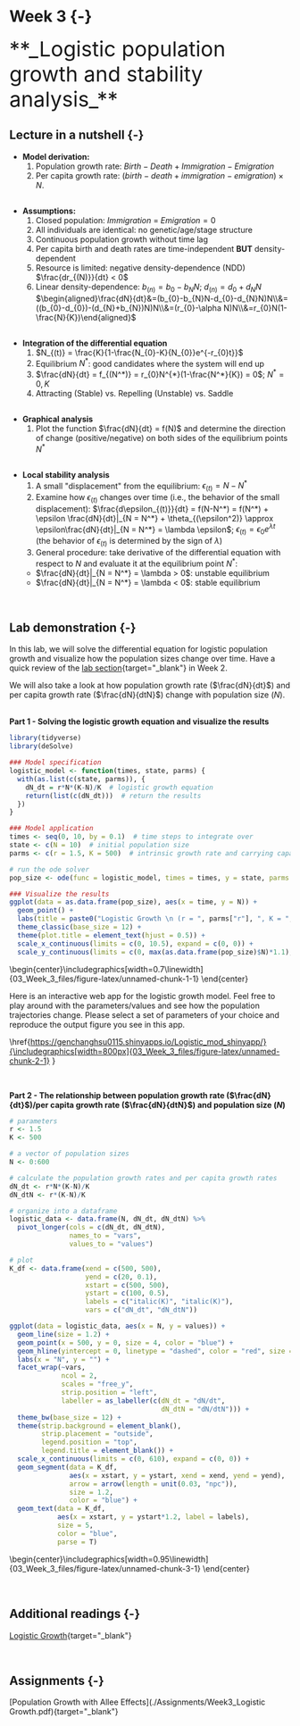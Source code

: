 

# Week 3 {-} 
<div style = "font-size: 28pt"> **_Logistic population growth and stability analysis_**</div>

## Lecture in a nutshell {-}

* **Model derivation:**
  1. Population growth rate: $Birth - Death + Immigration - Emigration$
  2. Per capita growth rate: $(birth - death + immigration - emigration)\times N$.

<div style="height:1px ;"><br></div>

* **Assumptions:**
  1. Closed population: $Immigration$ = $Emigration = 0$
  2. All individuals are identical: no genetic/age/stage structure
  3. Continuous population growth without time lag
  4. Per capita birth and death rates are time-independent **BUT** density-dependent
  5. Resource is limited: negative density-dependence (NDD) 
  $\frac{dr_{(N)}}{dt} < 0$
  6. Linear density-dependence: $b_{(n)} = b_{0}-b_{N}N$; $d_{(n)} = d_{0}+d_{N}N$
  $\begin{aligned}\frac{dN}{dt}&=(b_{0}-b_{N}N-d_{0}-d_{N}N)N\\&=((b_{0}-d_{0})-(d_{N}+b_{N})N)N\\&=(r_{0}-\alpha N)N\\&=r_{0}N(1-\frac{N}{K})\end{aligned}$

<div style="height:1px ;"><br></div>

* **Integration of the differential equation**
  1. $N_{(t)} = \frac{K}{1-\frac{N_{0}-K}{N_{0}}e^{-r_{0}t}}$
  2. Equilibrium $N^*$: good candidates where the system will end up
  3. $\frac{dN}{dt} = f_{(N^*)} = r_{0}N^{*}(1-\frac{N^*}{K}) = 0$; $N^* = 0, K$
  4. Attracting (Stable) vs. Repelling (Unstable) vs. Saddle 

<div style="height:1px ;"><br></div>

* **Graphical analysis**  
  1. Plot the function $\frac{dN}{dt} = f(N)$ and determine the direction of change (positive/negative) on both sides of the equilibrium points $N^*$

<div style="height:1px ;"><br></div>

* **Local stability analysis**
  1. A small "displacement" from the equilibrium: $\epsilon_{(t)} = N - N^*$
  2. Examine how $\epsilon_{(t)}$ changes over time (i.e., the behavior of the small displacement): $\frac{d\epsilon_{(t)}}{dt} = f(N-N^*) = f(N^*) + \epsilon \frac{dN}{dt}|_{N = N^*} + \theta_{(\epsilon^2)} \approx \epsilon\frac{dN}{dt}|_{N = N^*} = \lambda \epsilon$; $\epsilon_{(t)} = \epsilon_{0}e^{\lambda t}$\
  (the behavior of $\epsilon_{(t)}$ is determined by the sign of $\lambda$)
  3. General procedure: take derivative of the differential equation with respect to $N$ and evaluate it at the equilibrium point $N^*$: 
  * $\frac{dN}{dt}|_{N = N^*} = \lambda > 0$: unstable equilibrium
  * $\frac{dN}{dt}|_{N = N^*} = \lambda < 0$: stable equilibrium

<br>

## Lab demonstration {-}

In this lab, we will solve the differential equation for logistic population growth and visualize how the population sizes change over time. Have a quick review of the [lab section](https://genchanghsu.github.io/2021_Fall_Introduction_to_Theoretical_Ecology/week-2.html#lab-demonstration-1){target="_blank"} in Week 2.

We will also take a look at how population growth rate ($\frac{dN}{dt}$) and per capita growth rate ($\frac{dN}{dtN}$) change with population size ($N$). 
<br>
<br>

**Part 1 - Solving the logistic growth equation and visualize the results**


```r
library(tidyverse)
library(deSolve)

### Model specification
logistic_model <- function(times, state, parms) {
  with(as.list(c(state, parms)), {
    dN_dt = r*N*(K-N)/K  # logistic growth equation
    return(list(c(dN_dt)))  # return the results  
  })
}

### Model application
times <- seq(0, 10, by = 0.1)  # time steps to integrate over
state <- c(N = 10)  # initial population size
parms <- c(r = 1.5, K = 500)  # intrinsic growth rate and carrying capacity

# run the ode solver
pop_size <- ode(func = logistic_model, times = times, y = state, parms = parms)

### Visualize the results
ggplot(data = as.data.frame(pop_size), aes(x = time, y = N)) + 
  geom_point() + 
  labs(title = paste0("Logistic Growth \n (r = ", parms["r"], ", K = ", parms["K"], ")")) +
  theme_classic(base_size = 12) + 
  theme(plot.title = element_text(hjust = 0.5)) +
  scale_x_continuous(limits = c(0, 10.5), expand = c(0, 0)) +
  scale_y_continuous(limits = c(0, max(as.data.frame(pop_size)$N)*1.1), expand = c(0, 0))
```



\begin{center}\includegraphics[width=0.7\linewidth]{03_Week_3_files/figure-latex/unnamed-chunk-1-1} \end{center}
<br>

<style>
iframe {border: 0;}
</style>

Here is an interactive web app for the logistic growth model. Feel free to play around with the parameters/values and see how the population trajectories change. Please select a set of parameters of your choice and reproduce the output figure you see in this app.


\href{https://genchanghsu0115.shinyapps.io/Logistic_mod_shinyapp/}{\includegraphics[width=800px]{03_Week_3_files/figure-latex/unnamed-chunk-2-1} }

<br>

**Part 2 - The relationship between population growth rate ($\frac{dN}{dt}$)/per capita growth rate ($\frac{dN}{dtN}$) and population size ($N$)**


```r
# parameters
r <- 1.5
K <- 500

# a vector of population sizes
N <- 0:600

# calculate the population growth rates and per capita growth rates
dN_dt <- r*N*(K-N)/K 
dN_dtN <- r*(K-N)/K

# organize into a dataframe
logistic_data <- data.frame(N, dN_dt, dN_dtN) %>%
  pivot_longer(cols = c(dN_dt, dN_dtN), 
               names_to = "vars", 
               values_to = "values")

# plot 
K_df <- data.frame(xend = c(500, 500),
                   yend = c(20, 0.1),
                   xstart = c(500, 500),
                   ystart = c(100, 0.5),
                   labels = c("italic(K)", "italic(K)"),
                   vars = c("dN_dt", "dN_dtN"))

ggplot(data = logistic_data, aes(x = N, y = values)) + 
  geom_line(size = 1.2) + 
  geom_point(x = 500, y = 0, size = 4, color = "blue") +
  geom_hline(yintercept = 0, linetype = "dashed", color = "red", size = 1.2) +
  labs(x = "N", y = "") +
  facet_wrap(~vars, 
             ncol = 2, 
             scales = "free_y",
             strip.position = "left", 
             labeller = as_labeller(c(dN_dt = "dN/dt", 
                                      dN_dtN = "dN/dtN"))) + 
  theme_bw(base_size = 12) +
  theme(strip.background = element_blank(),
        strip.placement = "outside",
        legend.position = "top",
        legend.title = element_blank()) + 
  scale_x_continuous(limits = c(0, 610), expand = c(0, 0)) + 
  geom_segment(data = K_df, 
               aes(x = xstart, y = ystart, xend = xend, yend = yend), 
               arrow = arrow(length = unit(0.03, "npc")), 
               size = 1.2,
               color = "blue") + 
  geom_text(data = K_df, 
            aes(x = xstart, y = ystart*1.2, label = labels),
            size = 5, 
            color = "blue",
            parse = T)
```



\begin{center}\includegraphics[width=0.95\linewidth]{03_Week_3_files/figure-latex/unnamed-chunk-3-1} \end{center}

<br>

## Additional readings {-}

[Logistic Growth](http://equation-of-the-month.blogspot.com/2012/01/logistic-growth.html){target="_blank"}

<br>

## Assignments {-}

[Population Growth with Allee Effects](./Assignments/Week3_Logistic Growth.pdf){target="_blank"}

<!-- [Suggested Solutions](./Assignments/Week3_Logistic Growth_with_Solutions.pdf){target="_blank"} -->








